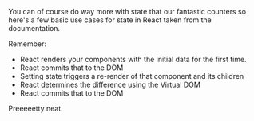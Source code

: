 <p>You can of course do way more with state that our fantastic counters so here's a few basic use cases for state in React taken from the documentation.&nbsp;</p>
<p>Remember:</p>
<ul>
<li>React renders your components with the initial data for the first time.</li>
<li>React commits that to the DOM</li>
<li>Setting state triggers a re-render of that component and its children</li>
<li>React determines the difference using the Virtual DOM</li>
<li>React commits that to the DOM</li>
</ul>
<p>Preeeeetty neat.</p>